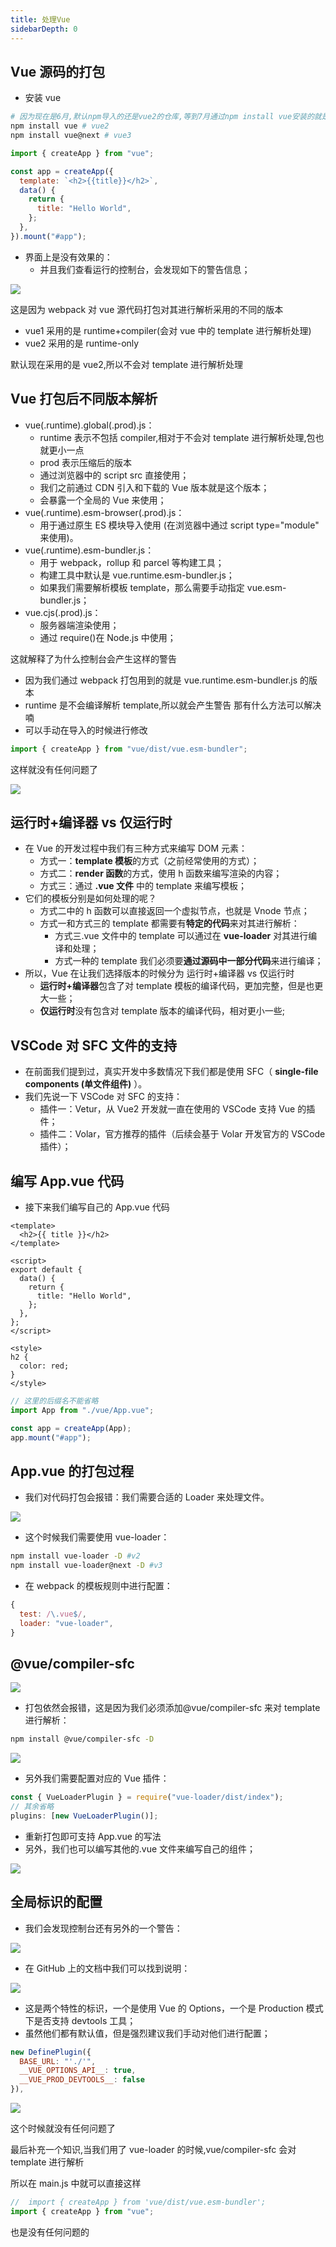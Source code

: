 ```yaml
---
title: 处理Vue
sidebarDepth: 0
---
```


## Vue 源码的打包

- 安装 vue

```sh
# 因为现在是6月,默认npm导入的还是vue2的仓库,等到7月通过npm install vue安装的就是vue3的版本了
npm install vue # vue2
npm install vue@next # vue3
```

```js
import { createApp } from "vue";

const app = createApp({
  template: `<h2>{{title}}</h2>`,
  data() {
    return {
      title: "Hello World",
    };
  },
}).mount("#app");
```

- 界面上是没有效果的：
  - 并且我们查看运行的控制台，会发现如下的警告信息；

![](/pack/webpack/24.png)

这是因为 webpack 对 vue 源代码打包对其进行解析采用的不同的版本

- vue1 采用的是 runtime+compiler(会对 vue 中的 template 进行解析处理)
- vue2 采用的是 runtime-only

默认现在采用的是 vue2,所以不会对 template 进行解析处理

## Vue 打包后不同版本解析

- vue(.runtime).global(.prod).js：
  - runtime 表示不包括 compiler,相对于不会对 template 进行解析处理,包也就更小一点
  - prod 表示压缩后的版本
  - 通过浏览器中的 script src 直接使用；
  - 我们之前通过 CDN 引入和下载的 Vue 版本就是这个版本；
  - 会暴露一个全局的 Vue 来使用；
- vue(.runtime).esm-browser(.prod).js：
  - 用于通过原生 ES 模块导入使用 (在浏览器中通过 script type="module" 来使用)。
- vue(.runtime).esm-bundler.js：
  - 用于 webpack，rollup 和 parcel 等构建工具；
  - 构建工具中默认是 vue.runtime.esm-bundler.js；
  - 如果我们需要解析模板 template，那么需要手动指定 vue.esm-bundler.js；
- vue.cjs(.prod).js：
  - 服务器端渲染使用；
  - 通过 require()在 Node.js 中使用；

这就解释了为什么控制台会产生这样的警告

- 因为我们通过 webpack 打包用到的就是 vue.runtime.esm-bundler.js 的版本
- runtime 是不会编译解析 template,所以就会产生警告
  那有什么方法可以解决喃
- 可以手动在导入的时候进行修改

```js
import { createApp } from "vue/dist/vue.esm-bundler";
```

这样就没有任何问题了

![](/pack/webpack/25.png)

## 运行时+编译器 vs 仅运行时

- 在 Vue 的开发过程中我们有三种方式来编写 DOM 元素：
  - 方式一：**template 模板**的方式（之前经常使用的方式）；
  - 方式二：**render 函数**的方式，使用 h 函数来编写渲染的内容；
  - 方式三：通过 **.vue 文件** 中的 template 来编写模板；
- 它们的模板分别是如何处理的呢？
  - 方式二中的 h 函数可以直接返回一个虚拟节点，也就是 Vnode 节点；
  - 方式一和方式三的 template 都需要有**特定的代码**来对其进行解析：
    - 方式三.vue 文件中的 template 可以通过在 **vue-loader** 对其进行编译和处理；
    - 方式一种的 template 我们必须要**通过源码中一部分代码**来进行编译；
- 所以，Vue 在让我们选择版本的时候分为 运行时+编译器 vs 仅运行时
  - **运行时+编译器**包含了对 template 模板的编译代码，更加完整，但是也更大一些；
  - **仅运行时**没有包含对 template 版本的编译代码，相对更小一些;

## VSCode 对 SFC 文件的支持

- 在前面我们提到过，真实开发中多数情况下我们都是使用 SFC（ **single-file components (单文件组件)** ）。
- 我们先说一下 VSCode 对 SFC 的支持：
  - 插件一：Vetur，从 Vue2 开发就一直在使用的 VSCode 支持 Vue 的插件；
  - 插件二：Volar，官方推荐的插件（后续会基于 Volar 开发官方的 VSCode 插件）；

## 编写 App.vue 代码

- 接下来我们编写自己的 App.vue 代码

```vue
<template>
  <h2>{{ title }}</h2>
</template>

<script>
export default {
  data() {
    return {
      title: "Hello World",
    };
  },
};
</script>

<style>
h2 {
  color: red;
}
</style>
```

```js
// 这里的后缀名不能省略
import App from "./vue/App.vue";

const app = createApp(App);
app.mount("#app");
```

## App.vue 的打包过程

- 我们对代码打包会报错：我们需要合适的 Loader 来处理文件。

![](/pack/webpack/26.png)

- 这个时候我们需要使用 vue-loader：

```sh
npm install vue-loader -D #v2
npm install vue-loader@next -D #v3
```

- 在 webpack 的模板规则中进行配置：

```js
{
  test: /\.vue$/,
  loader: "vue-loader",
}
```

## @vue/compiler-sfc

![](/pack/webpack/27.png)

- 打包依然会报错，这是因为我们必须添加@vue/compiler-sfc 来对 template 进行解析：

```sh
npm install @vue/compiler-sfc -D
```

![](/pack/webpack/28.png)

- 另外我们需要配置对应的 Vue 插件：

```js
const { VueLoaderPlugin } = require("vue-loader/dist/index");
// 其余省略
plugins: [new VueLoaderPlugin()];
```

- 重新打包即可支持 App.vue 的写法
- 另外，我们也可以编写其他的.vue 文件来编写自己的组件；

![](/pack/webpack/29.png)

## 全局标识的配置

- 我们会发现控制台还有另外的一个警告：

![](/pack/webpack/30.png)

- 在 GitHub 上的文档中我们可以找到说明：

![](/pack/webpack/31.png)

- 这是两个特性的标识，一个是使用 Vue 的 Options，一个是 Production 模式下是否支持 devtools 工具；
- 虽然他们都有默认值，但是强烈建议我们手动对他们进行配置；

```js
new DefinePlugin({
  BASE_URL: "'./'",
  __VUE_OPTIONS_API__: true,
  __VUE_PROD_DEVTOOLS__: false
}),
```

![](/pack/webpack/32.png)

这个时候就没有任何问题了

最后补充一个知识,当我们用了 vue-loader 的时候,vue/compiler-sfc 会对 template 进行解析

所以在 main.js 中就可以直接这样

```js
//  import { createApp } from 'vue/dist/vue.esm-bundler';
import { createApp } from "vue";
```

也是没有任何问题的
